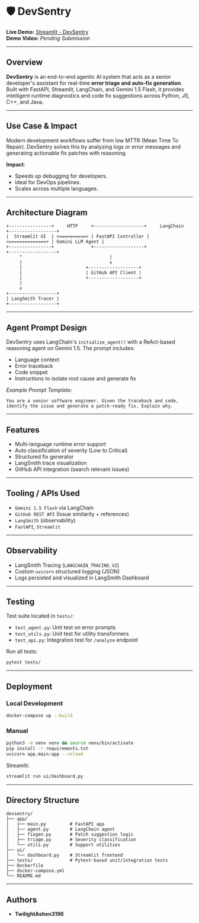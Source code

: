 # 🛡️ DevSentry

**Live Demo:** [Streamlit - DevSentry](http://94.16.31.129:8505/)  
**Demo Video:** _Pending Submission_

---

## Overview

**DevSentry** is an end-to-end agentic AI system that acts as a senior developer's assistant for real-time **error triage and auto-fix generation**. Built with FastAPI, Streamlit, LangChain, and Gemini 1.5 Flash, it provides intelligent runtime diagnostics and code fix suggestions across Python, JS, C++, and Java.

---

## Use Case & Impact

Modern development workflows suffer from low MTTR (Mean Time To Repair). DevSentry solves this by analyzing logs or error messages and generating actionable fix patches with reasoning.

**Impact**:
- Speeds up debugging for developers.
- Ideal for DevOps pipelines.
- Scales across multiple languages.

---

## Architecture Diagram

```plaintext
+----------------+     HTTP     +-------------------+     LangChain     +------------------+
|  Streamlit UI  | <==========> | FastAPI Controller | <==============> | Gemini LLM Agent |
+----------------+              +-------------------+                   +------------------+
     ^                                 |
     |                                 v
     |                        +-------------------+
     |                        | GitHub API Client |
     |                        +-------------------+
     |
     v
+------------------+
| LangSmith Tracer |
+------------------+
```

---

## Agent Prompt Design

DevSentry uses LangChain's `initialize_agent()` with a ReAct-based reasoning agent on Gemini 1.5. The prompt includes:
- Language context
- Error traceback
- Code snippet
- Instructions to isolate root cause and generate fix

_Example Prompt Template_:
```
You are a senior software engineer. Given the traceback and code, identify the issue and generate a patch-ready fix. Explain why.
```

---

## Features

- Multi-language runtime error support
- Auto classification of severity (Low to Critical)
- Structured fix generator
- LangSmith trace visualization
- GitHub API integration (search relevant issues)

---

## Tooling / APIs Used

- `Gemini 1.5 Flash` via LangChain
- `GitHub REST API` (Issue similarity + references)
- `LangSmith` (observability)
- `FastAPI`, `Streamlit`

---

## Observability

- LangSmith Tracing (`LANGCHAIN_TRACING_V2`)
- Custom `uvicorn` structured logging (JSON)
- Logs persisted and visualized in LangSmith Dashboard

---

## Testing

Test suite located in `tests/`:
- `test_agent.py`: Unit test on error prompts
- `test_utils.py`: Unit test for utility transformers
- `test_api.py`: Integration test for `/analyze` endpoint

Run all tests:
```bash
pytest tests/
```

---

## Deployment

### Local Development
```bash
docker-compose up --build
```

### Manual
```bash
python3 -m venv venv && source venv/bin/activate
pip install -r requirements.txt
uvicorn app.main:app --reload
```

Streamlit:
```bash
streamlit run ui/dashboard.py
```

---

## Directory Structure

```
devsentry/
├── app/
│   ├── main.py         # FastAPI app
│   ├── agent.py        # LangChain agent
│   ├── fixgen.py       # Patch suggestion logic
│   ├── triage.py       # Severity classification
│   └── utils.py        # Support utilities
├── ui/
│   └── dashboard.py    # Streamlit frontend
├── tests/              # Pytest-based unit/integration tests
├── Dockerfile
├── docker-compose.yml
└── README.md
```

---

## Authors
- **TwilightAshen3196**
